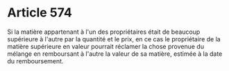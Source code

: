 # Article 574

Si la matière appartenant à l'un des propriétaires était de beaucoup supérieure à l'autre par la quantité et le prix, en ce cas le propriétaire de la matière supérieure en valeur pourrait réclamer la chose provenue du mélange en remboursant à l'autre la valeur de sa matière, estimée à la date du remboursement.